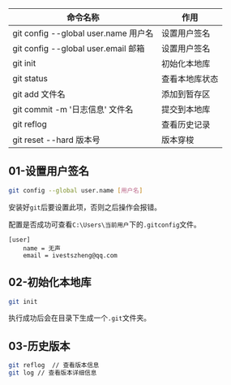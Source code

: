 | 命令名称                             | 作用           |
| ------------------------------------ | -------------- |
| git config --global user.name 用户名 | 设置用户签名   |
| git config --global user.email 邮箱  | 设置用户签名   |
| git init                             | 初始化本地库   |
| git status                           | 查看本地库状态 |
| git add 文件名                       | 添加到暂存区   |
| git commit -m '日志信息' 文件名      | 提交到本地库   |
| git reflog                           | 查看历史记录   |
| git reset --hard 版本号              | 版本穿梭       |



## 01-设置用户签名

```bash
git config --global user.name [用户名]
```

安装好`git`后要设置此项，否则之后操作会报错。

配置是否成功可查看`C:\Users\当前用户`下的`.gitconfig`文件。

```gitconfig
[user]
	name = 无声
	email = ivestszheng@qq.com
```



## 02-初始化本地库

```bash
git init
```

执行成功后会在目录下生成一个`.git`文件夹。



## 03-历史版本

```bash
git reflog  // 查看版本信息
git log // 查看版本详细信息
```



